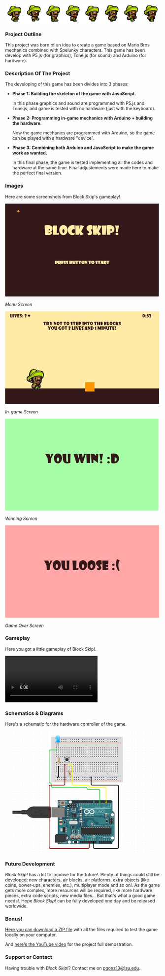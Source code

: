 ![Spelunky](/docs/assets/playersprite.png)

### Project Outline
This project was born of an idea to create a game based on Mario Bros mechanics combined with Spelunky characters.
This game has been develop with P5.js (for graphics), Tone.js (for sound) and Arduino (for hardware).


### Description Of The Project
The developing of this game has been divides into 3 phases:
  - **Phase 1: Building the skeleton of the game with JavaScript.**
  
    In this phase graphics and sound are programmed with P5.js and Tone.js, and game is tested with no hardware (just with the keyboard).
    

  - **Phase 2: Programming in-game mechanics with Arduino + building the hardware**.

    Now the game mechanics are programmed with Arduino, so the game can be played with a hardware "device".
    
    
  - **Phase 3: Combining both Arduino and JavaScript to make the game work as wanted.**

    In this final phase, the game is tested implementing all the codes and hardware at the same time. Final adjustements were made here to make the perfect final version.


### Images

Here are some screenshots from Block Skip's gameplay!.

![menu](/docs/assets/introscreen.JPG)

*Menu Screen*


![ingame](/docs/assets/gameplayscreen.JPG)

*In-game Screen*



![win](/docs/assets/winnerscreen.JPG)

*Winning Screen*


![gameover](/docs/assets/gameoverscreen.JPG)

*Game Over Screen*




### Gameplay

Here you got a little gameplay of Block Skip!.

<video src="https://user-images.githubusercontent.com/98426881/168406889-f0522d32-e9ff-4dad-8aab-ac30659a62e2.mp4" controls="controls" style="max-width: 730px;">
</video>




### Schematics & Diagrams

Here's a schematic for the hardware controller of the game.

![schematic](/docs/assets/schematic.JPG)



### Future Development

*Block Skip!* has a lot to improve for the future!. Plenty of things could still be developed: new characters, air blocks, air platforms, extra objects (like coins, power-ups, enemies, etc.), multiplayer mode and so on!. As the game gets more complex, more resources will be required, like more hardware pieces, extra code scripts, new media files... But that's what a good game needs!. Hope *Block Skip!* can be fully developed one day and be released worldwide.



### Bonus!

[Here you can download a ZIP file](https://github.com/pgonz13/Block-Skip/blob/gh-pages/docs/assets/PDM%20Final%20Project.zip) with all the files required to test the game locally on your computer.

And [here's the YouTube video](https://www.youtube.com/watch?v=lngwfhMsETw) for the project full demostration.

### Support or Contact

Having trouble with *Block Skip!*? Contact me on [pgonz13@lsu.edu](https://outlook.office.com/mail/).
